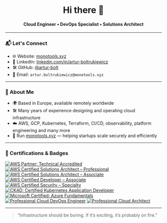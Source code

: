 <h1 align="center">Hi there 👋</h1>
<h4 align="center">Cloud Engineer • DevOps Specialist • Solutions Architect</h4>

---

### 📬 Let's Connect

- 🌐 Website: [monotools.xyz](https://monotools.xyz)
- 💼 LinkedIn: [linkedin.com/in/artur-boltrukiewicz](https://www.linkedin.com/in/arturboltrukiewicz/)
- 🛠 GitHub: [@artur-bolt]([https://github.com/example-name](https://github.com/artur-bolt))
- 📨 Email: `artur.boltrukiewicz@monotools.xyz`

---

### 🔧 About Me

- 🌍 Based in Europe, available remotely worldwide  
- 🛠️ Many years of experience designing and operating cloud infrastructure  
- ☁️ AWS, GCP, Kubernetes, Terraform, CI/CD, observability, platform engineering and many more
- 🏢 Run [monotools.xyz](https://monotools.xyz) — helping startups scale securely and efficiently  

---

### 📜 Certifications & Badges

[![AWS Partner: Technical Accredited](https://images.credly.com/size/220x220/images/a253b994-caa6-4dd1-bf0e-434dd012b1f6/image.png)](https://www.credly.com/badges/b405512a-0ba8-404b-806e-f8cf56aca6de/public_url)
[![AWS Certified Solutions Architect – Professional](https://images.credly.com/size/220x220/images/2d84e428-9078-49b6-a804-13c15383d0de/image.png)](https://www.credly.com/badges/42c7c979-b3d2-4777-97de-d51a3061b80a/public_url)
[![AWS Certified Solutions Architect – Associate](https://images.credly.com/size/220x220/images/0e284c3f-5164-4b21-8660-0d84737941bc/image.png)](https://www.credly.com/badges/884793ac-b512-47fa-ac73-c9bcba264827/public_url)
[![AWS Certified Developer – Associate](https://images.credly.com/size/220x220/images/b9feab85-1a43-4f6c-99a5-631b88d5461b/image.png)](https://www.credly.com/badges/c62c2134-5c14-4376-b03c-3e1138ecc7b4/public_url)
[![AWS Certified Security – Specialty](https://images.credly.com/size/220x220/images/53acdae5-d69f-4dda-b650-d02ed7a50dd7/image.png)](https://www.credly.com/badges/cf679a76-b65f-407f-a986-bf43d0fe71a0/public_url)
[![CKAD: Certified Kubernetes Application Developer](https://images.credly.com/size/220x220/images/cc8adc83-1dc6-4d57-8e20-22171247e052/blob)](https://www.credly.com/badges/df67e952-c56a-46eb-90ab-7e4eef39bf98/public_url)
[![Microsoft Certified: Azure Fundamentals](https://images.credly.com/size/220x220/images/be8fcaeb-c769-4858-b567-ffaaa73ce8cf/image.png)](https://www.credly.com/badges/c4add386-0590-4b4b-b94c-f9a29d062312/public_url)
[![Professional Cloud DevOps Engineer](https://images.credly.com/size/220x220/images/33f08b7e-fa6a-41cd-810a-21cc1c336f6d/image.png)](https://google.accredible.com/cc2b7e39-39e8-49e3-a9f0-d6b89b651f98#acc.p1dVDILw)
[![Professional Cloud Architect](https://images.credly.com/size/220x220/images/71c579e0-51fd-4247-b493-d2fa8167157a/image.png)](https://google.accredible.com/1c46a698-5670-44cf-b39a-41ad4555125c#acc.Fmhtb2wT)

---

> “Infrastructure should be boring. If it’s exciting, it’s probably on fire.”

